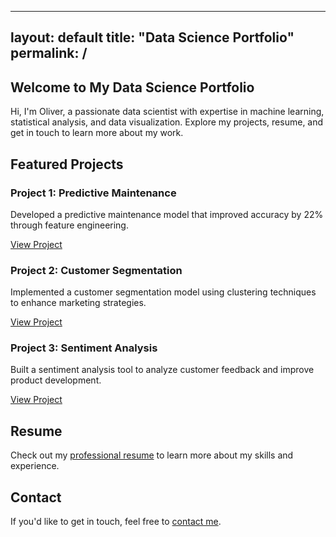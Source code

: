<!-- index.md -->
---
layout: default
title: "Data Science Portfolio"
permalink: /
---

<section class="intro-section">
  <h1>Welcome to My Data Science Portfolio</h1>
  <p>Hi, I'm Oliver, a passionate data scientist with expertise in machine learning, statistical analysis, and data visualization. Explore my projects, resume, and get in touch to learn more about my work.</p>
</section>

<section class="projects-section">
  <h2>Featured Projects</h2>
  <div class="projects-grid">
    <div class="project-item">
      <h3>Project 1: Predictive Maintenance</h3>
      <p>Developed a predictive maintenance model that improved accuracy by 22% through feature engineering.</p>
      <a href="/projects/predictive-maintenance/" class="project-link">View Project</a>
    </div>
    <div class="project-item">
      <h3>Project 2: Customer Segmentation</h3>
      <p>Implemented a customer segmentation model using clustering techniques to enhance marketing strategies.</p>
      <a href="/projects/customer-segmentation/" class="project-link">View Project</a>
    </div>
    <div class="project-item">
      <h3>Project 3: Sentiment Analysis</h3>
      <p>Built a sentiment analysis tool to analyze customer feedback and improve product development.</p>
      <a href="/projects/sentiment-analysis/" class="project-link">View Project</a>
    </div>
  </div>
</section>

<section class="resume-section">
  <h2>Resume</h2>
  <p>Check out my <a href="/resume/">professional resume</a> to learn more about my skills and experience.</p>
</section>

<section class="contact-section">
  <h2>Contact</h2>
  <p>If you'd like to get in touch, feel free to <a href="/contact/">contact me</a>.</p>
</section>
